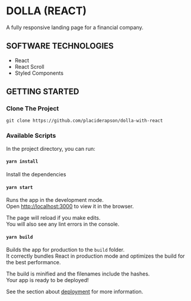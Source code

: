 # DOLLA (REACT)
A fully responsive landing page for a financial company.

## SOFTWARE TECHNOLOGIES 

- React
- React Scroll
- Styled Components

## GETTING STARTED

### Clone The Project

`git clone https://github.com/placiderapson/dolla-with-react`

### Available Scripts

In the project directory, you can run:

#### `yarn install`

Install the dependencies

#### `yarn start`

Runs the app in the development mode.\
Open [http://localhost:3000](http://localhost:3000) to view it in the browser.

The page will reload if you make edits.\
You will also see any lint errors in the console.

#### `yarn build`

Builds the app for production to the `build` folder.\
It correctly bundles React in production mode and optimizes the build for the best performance.

The build is minified and the filenames include the hashes.\
Your app is ready to be deployed!

See the section about [deployment](https://facebook.github.io/create-react-app/docs/deployment) for more information.
